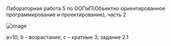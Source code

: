 Лабораторная работа 5 по ООПиП(Объектно ориентированное программирование и проектирование), часть 2

![image](https://github.com/SKY-LEO/OOP_2_5/assets/69394830/19b4551c-897f-4995-8e85-5abd0e4a24e4)

a=10, b - возрастание, c – кратные 3; задание 2.1
